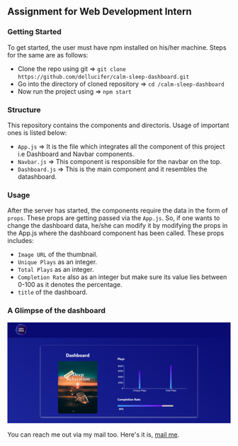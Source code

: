 ## Assignment for Web Development Intern

### Getting Started
To get started, the user must have npm installed on his/her machine. Steps for the same are as follows:
- Clone the repo using git =>  `git clone https://github.com/dellucifer/calm-sleep-dashboard.git`
- Go into the directory of cloned repository => `cd /calm-sleep-dashboard`
- Now run the project using => `npm start`

### Structure
This repository contains the components and directoris. Usage of important ones is listed below:
- `App.js` => It is the file which integrates all the component of this project i.e Dashboard and Navbar components.
- `Navbar.js` => This component is responsible for the navbar on the top.
- `Dashboard.js` => This is the main component and it resembles the datashboard.

### Usage
After the server has started, the components require the data in the form of `props`. These props are getting passed via the `App.js`. So, if one wants to change the dashboard data, he/she can modify it by modifying the props in the App.js where the dashboard component has been called.
These props includes:
- `Image URL` of the thumbnail.
- `Unique Plays` as an integer.
- `Total Plays` as an integer.
- `Completion Rate` also as an integer but make sure its value lies between 0-100 as it denotes the percentage.
- `title` of the dashboard.

### A Glimpse of the dashboard
<p align="center">
<img src="https://raw.githubusercontent.com/dellucifer/calm-sleep-dashboard/master/public/glimpse.png" alt="loading...">
</p>


You can reach me out via my mail too. Here's it is, <a href="mailto: pg99285@gmail.com" target="_blank">mail me</a>.
